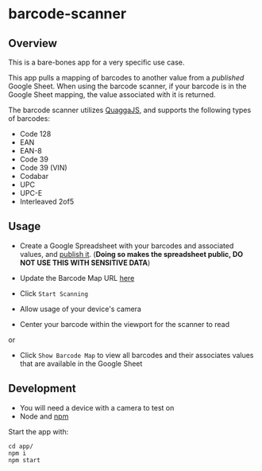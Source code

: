 # barcode-scanner

## Overview
This is a bare-bones app for a very specific use case.

This app pulls a mapping of barcodes to another value from a *published* Google Sheet. When using the barcode scanner, if your barcode is in the Google Sheet mapping, the value associated with it is returned.

The barcode scanner utilizes [QuaggaJS](https://serratus.github.io/quaggaJS/), and supports the following types of barcodes:
- Code 128
- EAN
- EAN-8
- Code 39
- Code 39 (VIN)
- Codabar
- UPC
- UPC-E
- Interleaved 2of5

## Usage
- Create a Google Spreadsheet with your barcodes and associated values, and [publish it](https://support.google.com/docs/answer/183965?co=GENIE.Platform%3DDesktop&hl=en). (**Doing so makes the spreadsheet public, DO NOT USE THIS WITH SENSITIVE DATA**)
- Update the Barcode Map URL [here](https://github.com/hanaquadara/barcode-scanner/blob/master/app/src/services/fetchBarcodeData.js#L4)

- Click `Start Scanning`
- Allow usage of your device's camera
- Center your barcode within the viewport for the scanner to read

or

- Click `Show Barcode Map` to view all barcodes and their associates values that are available in the Google Sheet

## Development
- You will need a device with a camera to test on
- Node and [npm](https://www.npmjs.com/get-npm)

Start the app with:
```
cd app/
npm i
npm start
```
